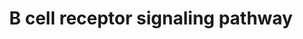 ---
annotations:
- id: PW:0000822
  parent: signaling pathway
  type: Pathway Ontology
  value: B cell receptor signaling pathway
authors:
- MaintBot
- AlexanderPico
- Christine Chichester
- Mkutmon
- Eweitz
description: 'The B cell receptor includes membrane and heavy chain molecules bound
  to a light chain and an Ig alpha (CD79A)/Ig beta (CD79B) heterodimer. Activation
  of the B cell receptor involves phosphorylation of the cytoplasmic immunoreceptor
  tyrosine-based activation motifs (ITAMs) present in Ig alpha and beta. This leads
  to activation of several non-receptor tyrosine kinases including those of the Src,
  Tec and Syk family of kinases. Downstream messengers include DAG, IP3, MAPK/ERK
  and JNK signaling modules.   Source: NetPath http://www.netpath.org/pathways?path_id=NetPath_12'
last-edited: 2021-05-23
organisms:
- Gallus gallus
redirect_from:
- /index.php/Pathway:WP794
- /instance/WP794
revision: null
schema-jsonld:
- '@context': https://schema.org/
  '@id': https://wikipathways.github.io/pathways/WP794.html
  '@type': Dataset
  creator:
    '@type': Organization
    name: WikiPathways
  description: 'The B cell receptor includes membrane and heavy chain molecules bound
    to a light chain and an Ig alpha (CD79A)/Ig beta (CD79B) heterodimer. Activation
    of the B cell receptor involves phosphorylation of the cytoplasmic immunoreceptor
    tyrosine-based activation motifs (ITAMs) present in Ig alpha and beta. This leads
    to activation of several non-receptor tyrosine kinases including those of the
    Src, Tec and Syk family of kinases. Downstream messengers include DAG, IP3, MAPK/ERK
    and JNK signaling modules.   Source: NetPath http://www.netpath.org/pathways?path_id=NetPath_12'
  keywords:
  - ACTR2
  - ACTR3
  - AKT1
  - ARPC1B
  - ARPC2
  - ARPC3
  - ARPC4
  - ARPC5
  - ATF2
  - ATP2B4
  - BANK1
  - BAX
  - BCAR1
  - BCL10
  - BCL2
  - BCL2L11
  - BCL6
  - BLK
  - BLNK
  - BRAF
  - BTK
  - CARD11
  - CASP7
  - CASP9
  - CBL
  - CBLB
  - CCNA2
  - CCND2
  - CCND3
  - CCNE1
  - CD19
  - CD22
  - CD5
  - CD72
  - CD79A
  - CD79B
  - CD81
  - CDK2
  - CDK4
  - CDK6
  - CDK7
  - CHST15
  - CR2
  - CREB1
  - CRK
  - CRKL
  - CSK
  - CTNNB1
  - CYCS
  - DAPP1
  - DOK1
  - DOK3
  - DUSP4
  - DUSP6
  - ELK1
  - FCGR2B
  - FOXO1A
  - FYN
  - GAB1
  - GAB2
  - GRB2
  - GSK3A
  - GSK3B
  - GTF2I
  - Gene Symbol
  - HCK
  - HCLS1
  - HDAC5
  - HDAC7A
  - HNRPK
  - IGHM
  - IKBKB
  - IKBKG
  - INPP5D
  - ITK
  - ITPR1
  - ITPR2
  - JUN
  - LAT2
  - LCK
  - LCP2
  - LIME1
  - LYN
  - MAP2K1
  - MAP2K2
  - MAP3K7
  - MAP4K1
  - MAPK1
  - MAPK14
  - MAPK3
  - MAPK4
  - MAPK8
  - MAPKAPK2
  - NCK1
  - NEDD9
  - NFATC1
  - NFATC2
  - NFATC3
  - NFKBIA
  - PDK2
  - PDPK1
  - PIK3AP1
  - PIK3CG
  - PIK3R1
  - PIK3R2
  - PILRB
  - PIP4K2A
  - PIP4K2B
  - PIP5K1A
  - PIP5K1C
  - PIP5K2C
  - PLCG1
  - PLCG2
  - PLEKHA1
  - PLEKHA2
  - PPP3CA
  - PPP3R1
  - PRKCB
  - PRKCD
  - PRKCE
  - PRKCQ
  - PTK2
  - PTK2B
  - PTPN11
  - PTPN18
  - PTPN6
  - PTPRC
  - RAF1
  - RAP2A
  - RAPGEF1
  - RASA1
  - RASGRP3
  - RB1
  - RCJMB04_12k21
  - RCJMB04_17i9
  - RCJMB04_19h23
  - RCJMB04_19o18
  - RCJMB04_20j15
  - RCJMB04_24n15
  - RCJMB04_29l6
  - RCJMB04_4j14
  - REL
  - RELA
  - RHOA
  - RPS6
  - RPS6KA1
  - SH2B2
  - SH3BP2
  - SHC1
  - SLA2
  - SOS1
  - SOS2
  - STAP1
  - STAT3
  - TEC
  - VAV1
  - VAV2
  - WAS
  - ZAP70
  license: CC0
  name: B cell receptor signaling pathway
seo: CreativeWork
title: B cell receptor signaling pathway
wpid: WP794
---